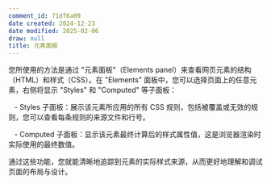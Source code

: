 ```yaml
---
comment_id: 71df6a09
date created: 2024-12-23
date modified: 2025-02-06
draw: null
title: 元素面板
---
```

您所使用的方法是通过 "元素面板"（Elements panel）来查看网页元素的结构（HTML）和样式（CSS）。在 "Elements" 面板中，您可以选择页面上的任意元素，右侧将显示 "Styles" 和 "Computed" 等子面板：

   - Styles 子面板：展示该元素所应用的所有 CSS 规则，包括被覆盖或无效的规则，您可以查看每条规则的来源文件和行号。 

   - Computed 子面板：显示该元素最终计算后的样式属性值，这是浏览器渲染时实际使用的最终数值。

  

通过这些功能，您就能清晰地追踪到元素的实际样式来源，从而更好地理解和调试页面的布局与设计。
